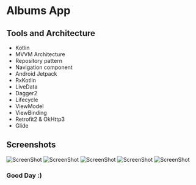 # Albums App 

## Tools and Architecture
- Kotlin 
- MVVM Architecture
- Repository pattern
- Navigation component 
- Android Jetpack
- RxKotlin
- LiveData 
- Dagger2
- Lifecycle
- ViewModel
- ViewBinding 
- Retrofit2 & OkHttp3
- Glide

## Screenshots 

![ScreenShot](https://i.ibb.co/PY9FZd6/Webp-net-resizeimage-1.jpg)
![ScreenShot](https://i.ibb.co/7Q15JZw/Webp-net-resizeimage-2.jpg)
![ScreenShot](https://i.ibb.co/K09BYBL/Webp-net-resizeimage-3.jpg)
![ScreenShot](https://i.ibb.co/xzkXPZb/Webp-net-resizeimage-4.jpg)
![ScreenShot](https://i.ibb.co/vkQY81s/Webp-net-resizeimage-5.jpg)

### Good Day :) 
